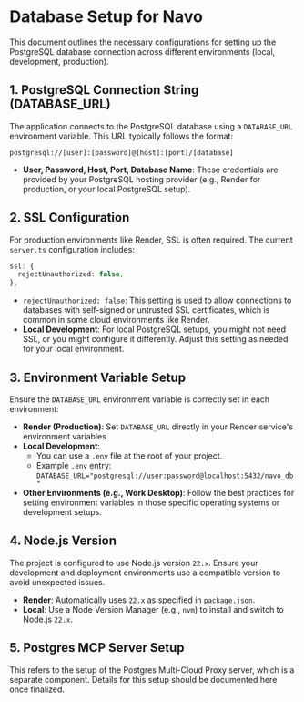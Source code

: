 # Database Setup for Navo

This document outlines the necessary configurations for setting up the PostgreSQL database connection across different environments (local, development, production).

## 1. PostgreSQL Connection String (DATABASE_URL)

The application connects to the PostgreSQL database using a `DATABASE_URL` environment variable. This URL typically follows the format:

`postgresql://[user]:[password]@[host]:[port]/[database]`

- **User, Password, Host, Port, Database Name**: These credentials are provided by your PostgreSQL hosting provider (e.g., Render for production, or your local PostgreSQL setup).

## 2. SSL Configuration

For production environments like Render, SSL is often required. The current `server.ts` configuration includes:

```typescript
ssl: {
  rejectUnauthorized: false,
},
```

- `rejectUnauthorized: false`: This setting is used to allow connections to databases with self-signed or untrusted SSL certificates, which is common in some cloud environments like Render.
- **Local Development**: For local PostgreSQL setups, you might not need SSL, or you might configure it differently. Adjust this setting as needed for your local environment.

## 3. Environment Variable Setup

Ensure the `DATABASE_URL` environment variable is correctly set in each environment:

- **Render (Production)**: Set `DATABASE_URL` directly in your Render service's environment variables.
- **Local Development**:
  - You can use a `.env` file at the root of your project.
  - Example `.env` entry: `DATABASE_URL="postgresql://user:password@localhost:5432/navo_db"`
- **Other Environments (e.g., Work Desktop)**: Follow the best practices for setting environment variables in those specific operating systems or development setups.

## 4. Node.js Version

The project is configured to use Node.js version `22.x`. Ensure your development and deployment environments use a compatible version to avoid unexpected issues.

- **Render**: Automatically uses `22.x` as specified in `package.json`.
- **Local**: Use a Node Version Manager (e.g., `nvm`) to install and switch to Node.js `22.x`.

## 5. Postgres MCP Server Setup

This refers to the setup of the Postgres Multi-Cloud Proxy server, which is a separate component. Details for this setup should be documented here once finalized.
